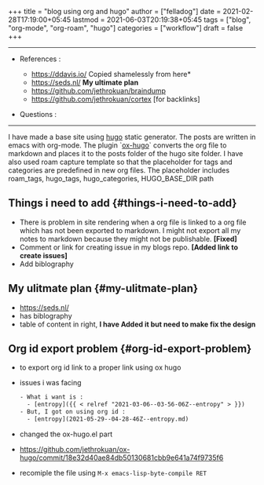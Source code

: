 +++
title = "blog using org and hugo"
author = ["felladog"]
date = 2021-02-28T17:19:00+05:45
lastmod = 2021-06-03T20:19:38+05:45
tags = ["blog", "org-mode", "org-roam", "hugo"]
categories = ["workflow"]
draft = false
+++

---

-   References :
    -   <https://ddavis.io/>  Copied shamelessly from here\*
    -   <https://seds.nl/>  **My ultimate plan**
    -   <https://github.com/jethrokuan/braindump>
    -   <https://github.com/jethrokuan/cortex> [for backlinks]

-   Questions :

---

I have made a base site using [hugo](https://gohugo.io/) static generator.
The posts are written in emacs with org-mode. The plugin \`[ox-hugo](https://ox-hugo.scripter.co/)\` converts the org file to markdown and places it to the posts folder of the hugo site folder.
I have also used roam capture template so that the placeholder for tags and categories are predefined in new org files.
The placeholder includes roam\_tags, hugo\_tags, hugo\_categories, HUGO\_BASE\_DIR path


## Things i need to add {#things-i-need-to-add}

-   There is problem in site rendering when a org file is linked to a org file which has not been exported to markdown. I might not export all my notes to markdown because they might not be publishable. **[Fixed]**
-   Comment or link for creating issue in my blogs repo. **[Added link to create issues]**
-   Add biblography


## My ulitmate plan {#my-ulitmate-plan}

-   <https://seds.nl/>
-   has biblography
-   table of content in right, **I have Added it but need to make fix the design**


## Org id export problem {#org-id-export-problem}

-   to export org id link to a proper link using ox hugo
-   issues i was facing

    ```latex
    ​- What i want is :
    ​  - [entropy]({{ < relref "2021-03-06--03-56-06Z--entropy" > }})
    ​- But, I got on using org id :
    ​  - [entropy](2021-05-29--04-28-46Z--entropy.md)
    ```
-   changed the ox-hugo.el part
-   <https://github.com/jethrokuan/ox-hugo/commit/18e32d40ae84db50130681cbb9e641a74f9735f6>
-   recomiple the file using `M-x emacs-lisp-byte-compile RET`
